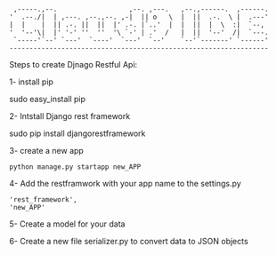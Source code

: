 
     ,-----.,--.                  ,--. ,---.   ,--.,------.  ,------.
    '  .--./|  | ,---. ,--.,--. ,-|  || o   \  |  ||  .-.  \ |  .---'
    |  |    |  || .-. ||  ||  |' .-. |`..'  |  |  ||  |  \  :|  `--, 
    '  '--'\|  |' '-' ''  ''  '\ `-' | .'  /   |  ||  '--'  /|  `---.
     `-----'`--' `---'  `----'  `---'  `--'    `--'`-------' `------'
    ----------------------------------------------------------------- 

Steps to create Djnago Restful Api:

1- install pip

  sudo easy_install pip


2- Intstall Django rest framework

  sudo pip install djangorestframework


3- create a new app

    python manage.py startapp new_APP
    
    
4- Add the restframwork with your app name to the settings.py

    'rest_framework',
    'new_APP'
    
5- Create a model for your data


6- Create a new file serializer.py to convert data to JSON objects


<!--7-Create a url for the API that-->